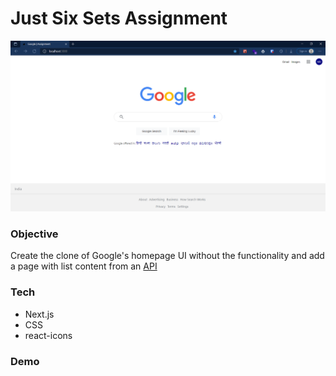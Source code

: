 # Just Six Sets Assignment 

![The San Juan Mountains are beautiful!](/public/preview.png "San Juan Mountains")


### Objective

Create the clone of Google's homepage UI without the functionality and add a page with list content from an [API](https://jsonplaceholder.typicode.com/posts)

### Tech

- Next.js 
- CSS
- react-icons

### Demo






